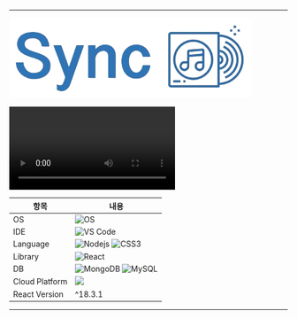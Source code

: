 <hr/>

<div align="left">
  
  ![image](https://github.com/kang-minjune/Musics-Share/blob/main/Sync%20README%20Banner.png)  

</div>

<video src="https://github.com/kang-minjune/Musics-Share/assets/100847512/bdadbada-4d26-4c02-8fbc-a113278ea97a" controls="controls" style="max-width: 70%; display:flex;">
  Your browser does not support the video tag.
</video>


<div align="right">
  
  | 항목 | 내용 |
  | --- | --- |
  | OS | ![OS](https://img.shields.io/badge/OS-macOS-informational?style=flat-square&logo=apple&logoColor=white) |
  | IDE | ![VS Code](https://img.shields.io/badge/-VS%20Code-007ACC?style=flat-square&logo=visual-studio-code) |
  | Language | ![Nodejs](https://img.shields.io/badge/-Nodejs-black?style=flat-square&logo=Node.js) ![CSS3](https://img.shields.io/badge/-CSS3-1572B6?style=flat-square&logo=css3)|
  | Library | ![React](https://img.shields.io/badge/-React-black?style=flat-square&logo=react) |
  | DB | ![MongoDB](https://img.shields.io/badge/-MongoDB-black?style=flat-square&logo=mongodb) ![MySQL](https://img.shields.io/badge/-MySQL-black?style=flat-square&logo=mysql) |
  | Cloud Platform | <img src="https://img.shields.io/badge/Amazon AWS-232F3E?style=flat-square&logo=amazonaws&logoColor=white"/> |
  | React Version | ^18.3.1 |

</div>

<hr/>
